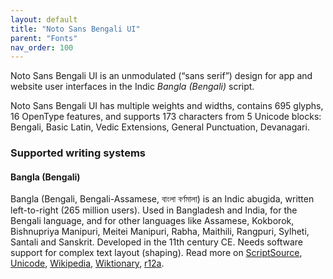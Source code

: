 ```yaml
---
layout: default
title: "Noto Sans Bengali UI"
parent: "Fonts"
nav_order: 100
---
```

Noto Sans Bengali UI is an unmodulated (“sans serif”) design for app and website user interfaces in the Indic _Bangla (Bengali)_ script. 

Noto Sans Bengali UI has multiple weights and widths, contains 695 glyphs, 16 OpenType features, and supports 173 characters from 5 Unicode blocks: Bengali, Basic Latin, Vedic Extensions, General Punctuation, Devanagari.


### Supported writing systems


#### Bangla (Bengali)

Bangla (Bengali, Bengali-Assamese, <span class='autonym'>বাংলা বর্ণমালা</span>) is an Indic abugida, written left-to-right (265 million users). Used in Bangladesh and India, for the Bengali language, and for other languages like Assamese, Kokborok, Bishnupriya Manipuri, Meitei Manipuri, Rabha, Maithili, Rangpuri, Sylheti, Santali and Sanskrit. Developed in the 11th century CE. Needs software support for complex text layout (shaping). Read more on [ScriptSource](https://scriptsource.org/scr/Beng), [Unicode](https://www.unicode.org/versions/Unicode13.0.0/ch12.pdf#G664195), [Wikipedia](https://en.wikipedia.org/wiki/ISO_15924:Beng), [Wiktionary](https://en.wiktionary.org/wiki/Category:Bengali_script), [r12a](https://r12a.github.io/scripts/links?iso=Beng).

